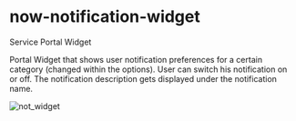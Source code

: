 # now-notification-widget

Service Portal Widget 

Portal Widget that shows user notification preferences for a certain category (changed within the options). User can switch his notification on or off.
The notification description gets displayed under the notification name.

![not_widget](https://user-images.githubusercontent.com/3534898/105197637-1c3fad80-5b3d-11eb-839f-a0bc7241ce1e.png)
